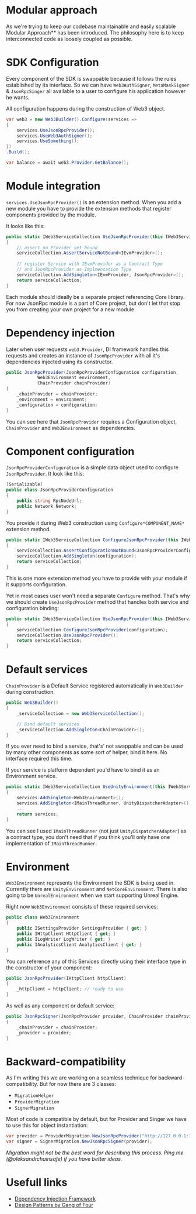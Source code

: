 ﻿# Modular approach

As we're trying to keep our codebase maintainable and easily scalable Modular Approach** has been introduced.
The philosophy here is to keep interconnected code as loosely coupled as possible.

# SDK Configuration

Every component of the SDK is swappable because it follows the rules 
established by its interface. So we can have `Web3AuthSigner`, `MetaMaskSigner` & `JsonRpcSinger` all available to a
user to configure his application however he wants.

All configuration happens during the construction of Web3 object.

```csharp
var web3 = new Web3Builder().Configure(services =>
{
    services.UseJsonRpcProvider();
    services.UseWeb3AuthSigner();
    services.UseSomething();
})
.Build();

var balance = await web3.Provider.GetBalance();
```

# Module integration

`services.UseJsonRpcProvider()` is an extension method. When you add a
new module you have to provide the extension methods that register components provided by the module.

It looks like this:
```csharp
public static IWeb3ServiceCollection UseJsonRpcProvider(this IWeb3ServiceCollection serviceCollection)
{
    // assert no Provider yet bound
    serviceCollection.AssertServiceNotBound<IEvmProvider>();
    
    // register Service with IEvmProvider as a Contract Type
    // and JsonRpcProvider as Implmentation Type
    serviceCollection.AddSingleton<IEvmProvider, JsonRpcProvider>();
    return serviceCollection;
}
```

Each module should ideally be a separate project referencing Core library. For now JsonRpc module is a part of Core project,
but don't let that stop you from creating your own project for a new module.

# Dependency injection

Later when user requests `web3.Provider`, DI framework handles this requests and creates an 
instance of `JsonRpcProvider` with all it's dependencies injected using its constructor.

```csharp
public JsonRpcProvider(JsonRpcProviderConfiguration configuration,
            Web3Environment environment,
            ChainProvider chainProvider)
{
    _chainProvider = chainProvider;
    _environment = environment;
    _configuration = configuration;
}
```

You can see here that `JsonRpcProvider` requires a Configuration object, `ChainProvider` and `Web3Environment`
as dependencies.

# Component configuration

`JsonRpcProviderConfiguration` is a simple data object used to configure `JsonRpcProvider`. It look like this:
```csharp
[Serializable]
public class JsonRpcProviderConfiguration
{
    public string RpcNodeUrl;
    public Network Network;
}
```
You provide it during Web3 construction using `Configure*COMPONENT_NAME*` extension method.
```csharp
public static IWeb3ServiceCollection ConfigureJsonRpcProvider(this IWeb3ServiceCollection serviceCollection, JsonRpcProviderConfiguration configuration)
{
    serviceCollection.AssertConfigurationNotBound<JsonRpcProviderConfiguration>();
    serviceCollection.AddSingleton(configuration);
    return serviceCollection;
}
```
This is one more extension method you have to provide with your module if it supports configuration.

Yet in most cases user won't need a separate `Configure` method. That's why we should create `UseJsonRpcProvider` method
that handles both service and configuration binding:
```csharp
public static IWeb3ServiceCollection UseJsonRpcProvider(this IWeb3ServiceCollection serviceCollection, JsonRpcProviderConfiguration configuration)
{
    serviceCollection.ConfigureJsonRpcProvider(configuration);
    serviceCollection.UseJsonRpcProvider();
    return serviceCollection;
}
```

# Default services

`ChainProvider` is a Default Service registered automatically in `Web3Builder` during construction.
```csharp
public Web3Builder()
{
    _serviceCollection = new Web3ServiceCollection();

    // Bind default services
    _serviceCollection.AddSingleton<ChainProvider>();
}
```
If you ever need to bind a service, that's' not swappable and can be used by many other components 
as some sort of helper, bind it here. No interface required this time.

If your service is platform dependent you'd have to bind it as an Environment service.

```csharp
public static IWeb3ServiceCollection UseUnityEnvironment(this IWeb3ServiceCollection services)
{
    services.AddSingleton<Web3Environment>();
    services.AddSingleton<IMainThreadRunner, UnityDispatcherAdapter>(); // <- this one
    ...
    return services;
}
```
You can see I used `IMainThreadRunner` (not just `UnityDispatcherAdapter`) as a contract type, you don't need that
if you think you'll only have one implementation of `IMainThreadRunner`.

# Environment

`Web3Environment` represents the Environment the SDK is being used in. Currently there are `UnityEnvironment` and `NetCoreEnvironment`.
There is also going to be `UnrealEnvironment` when we start supporting Unreal Engine.

Right now `Web3Environment` consists of these required services:

```csharp
public class Web3Environment
{
    public ISettingsProvider SettingsProvider { get; }
    public IHttpClient HttpClient { get; }
    public ILogWriter LogWriter { get; }
    public IAnalyticsClient AnalyticsClient { get; }
}
```
You can reference any of this Services directly using their interface type in the constructor of your component:
```csharp
public JsonRpcProvider(IHttpClient httpClient)
{
    _httpClient = httpClient; // ready to use
}
```
As well as any component or default service:
```csharp
public JsonRpcSigner(JsonRpcProvider provider, ChainProvider chainProvider)
{
    _chainProvider = chainProvider;
    _provider = provider;
}
```

# Backward-compatibility

As I'm writing this we are working on a seamless technique for backward-compatibility. 
But for now there are 3 classes:
* `MigrationHelper`
* `ProviderMigration`
* `SignerMigration`

Most of code is compatible by default, but for Provider and Singer we have to use 
this for object instantiation:
```csharp
var provider = ProviderMigration.NewJsonRpcProvider("http://127.0.0.1:7545");
var signer = SignerMigration.NewJsonRpcSigner(provider);
```
_Migration might not be the best word for describing this process. Ping me (@oleksandrchainsafe) if you have better ideas._

# Usefull links

* [Dependency Injection Framework](https://learn.microsoft.com/en-us/dotnet/core/extensions/dependency-injection)
* [Design Patterns by Gang of Four](https://ru.wikipedia.org/wiki/Design_Patterns)

